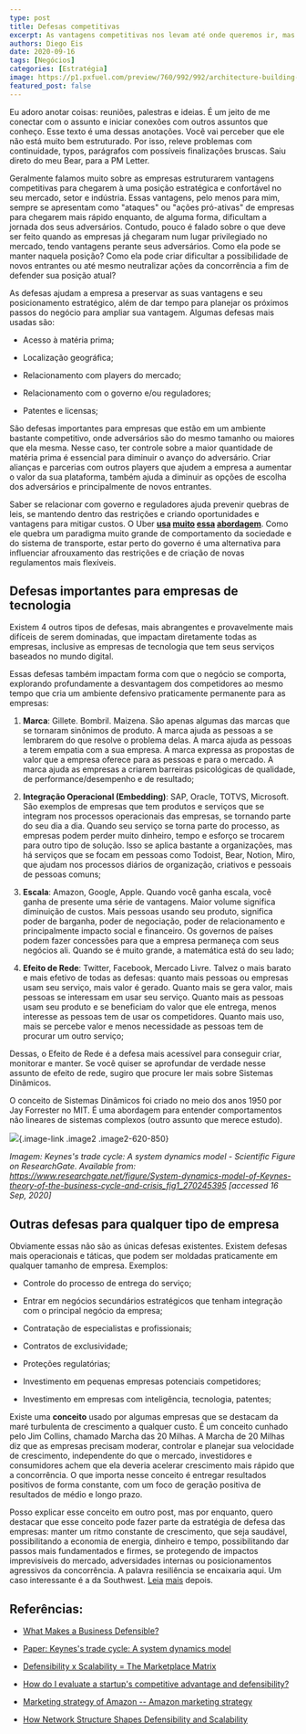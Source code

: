 ```yaml
---
type: post
title: Defesas competitivas
excerpt: As vantagens competitivas nos levam até onde queremos ir, mas são as nossas defesas nos ajudarão a permanecer nesse lugar
authors: Diego Eis
date: 2020-09-16
tags: [Negócios]
categories: [Estratégia]
image: https://p1.pxfuel.com/preview/760/992/992/architecture-building-infrastructure-structure-establishment-apartment.jpg
featured_post: false
---
```


Eu adoro anotar coisas: reuniões, palestras e ideias. É um jeito de me
conectar com o assunto e iniciar conexões com outros assuntos que
conheço. Esse texto é uma dessas anotações. Você vai perceber que ele
não está muito bem estruturado. Por isso, releve problemas com
continuidade, typos, parágrafos com possíveis finalizações bruscas. Saiu
direto do meu Bear, para a PM Letter.

Geralmente falamos muito sobre as empresas estruturarem vantagens
competitivas para chegarem à uma posição estratégica e confortável no
seu mercado, setor e indústria. Essas vantagens, pelo menos para mim,
sempre se apresentam como "ataques" ou "ações pró-ativas" de empresas
para chegarem mais rápido enquanto, de alguma forma, dificultam a
jornada dos seus adversários. Contudo, pouco é falado sobre o que deve
ser feito quando as empresas já chegaram num lugar privilegiado no
mercado, tendo vantagens perante seus adversários. Como ela pode se
manter naquela posição? Como ela pode criar dificultar a possibilidade
de novos entrantes ou até mesmo neutralizar ações da concorrência a fim
de defender sua posição atual?

As defesas ajudam a empresa a preservar as suas vantagens e seu
posicionamento estratégico, além de dar tempo para planejar os próximos
passos do negócio para ampliar sua vantagem. Algumas defesas mais usadas
são:

-   Acesso à matéria prima;

-   Localização geográfica;

-   Relacionamento com players do mercado;

-   Relacionamento com o governo e/ou reguladores;

-   Patentes e licensas;

São defesas importantes para empresas que estão em um ambiente bastante
competitivo, onde adversários são do mesmo tamanho ou maiores que ela
mesma. Nesse caso, ter controle sobre a maior quantidade de matéria
prima é essencial para diminuir o avanço do adversário. Criar alianças e
parcerias com outros players que ajudem a empresa a aumentar o valor da
sua plataforma, também ajuda a diminuir as opções de escolha dos
adversários e principalmente de novos entrantes.

Saber se relacionar com governo e reguladores ajuda prevenir quebras de
leis, se mantendo dentro das restrições e criando oportunidades e
vantagens para mitigar custos. O Uber
**[usa](https://www.scmp.com/news/hong-kong/transport/article/3099803/uber-steps-lobbying-effort-hong-kong-after-court-deals)
[muito](https://www.opensecrets.org/news/2020/08/uber-lyft-boost-lobby-california/)
[essa](https://www.bloomberg.com/graphics/uber-lobbying-washington-dc-2019/)
[abordagem](https://exame.com/negocios/ex-estrategista-do-uber-e-multado-por-lobby-ilegal-em-chicago/)**.
Como ele quebra um paradigma muito grande de comportamento da sociedade
e do sistema de transporte, estar perto do governo é uma alternativa
para influenciar afrouxamento das restrições e de criação de novas
regulamentos mais flexíveis.

Defesas importantes para empresas de tecnologia
-----------------------------------------------

Existem 4 outros tipos de defesas, mais abrangentes e provavelmente mais
difíceis de serem dominadas, que impactam diretamente todas as empresas,
inclusive as empresas de tecnologia que tem seus serviços baseados no
mundo digital.

Essas defesas também impactam forma com que o negócio se comporta,
explorando profundamente a desvantagem dos competidores ao mesmo tempo
que cria um ambiente defensivo praticamente permanente para as empresas:

1.  **Marca**: Gillete. Bombril. Maizena. São apenas algumas das marcas
    que se tornaram sinônimos de produto. A marca ajuda as pessoas a se
    lembrarem do que resolve o problema delas. A marca ajuda as pessoas
    a terem empatia com a sua empresa. A marca expressa as propostas de
    valor que a empresa oferece para as pessoas e para o mercado. A
    marca ajuda as empresas a criarem barreiras psicológicas de
    qualidade, de performance/desempenho e de resultado;

2.  **Integração Operacional (Embedding)**: SAP, Oracle, TOTVS,
    Microsoft. São exemplos de empresas que tem produtos e serviços que
    se integram nos processos operacionais das empresas, se tornando
    parte do seu dia a dia. Quando seu serviço se torna parte do
    processo, as empresas podem perder muito dinheiro, tempo e esforço
    se trocarem para outro tipo de solução. Isso se aplica bastante a
    organizações, mas há serviços que se focam em pessoas como Todoist,
    Bear, Notion, Miro, que ajudam nos processos diários de organização,
    criativos e pessoais de pessoas comuns;

3.  **Escala**: Amazon, Google, Apple. Quando você ganha escala, você
    ganha de presente uma série de vantagens. Maior volume significa
    diminuição de custos. Mais pessoas usando seu produto, significa
    poder de barganha, poder de negociação, poder de relacionamento e
    principalmente impacto social e financeiro. Os governos de países
    podem fazer concessões para que a empresa permaneça com seus
    negócios ali. Quando se é muito grande, a matemática está do seu
    lado;

4.  **Efeito de Rede**: Twitter, Facebook, Mercado Livre. Talvez o mais
    barato e mais efetivo de todas as defesas: quanto mais pessoas ou
    empresas usam seu serviço, mais valor é gerado. Quanto mais se gera
    valor, mais pessoas se interessam em usar seu serviço. Quanto mais
    as pessoas usam seu produto e se beneficiam do valor que ele
    entrega, menos interesse as pessoas tem de usar os competidores.
    Quanto mais uso, mais se percebe valor e menos necessidade as
    pessoas tem de procurar um outro serviço;

Dessas, o Efeito de Rede é a defesa mais acessível para conseguir criar,
monitorar e manter. Se você quiser se aprofundar de verdade nesse
assunto de efeito de rede, sugiro que procure ler mais sobre Sistemas
Dinâmicos.

O conceito de Sistemas Dinâmicos foi criado no meio dos anos 1950 por
Jay Forrester no MIT. É uma abordagem para entender comportamentos não
lineares de sistemas complexos (outro assunto que merece estudo).

[![](https://bucketeer-e05bbc84-baa3-437e-9518-adb32be77984.s3.amazonaws.com/public/images/7ad65022-cc6c-4f97-812d-d5943969bd50_850x620.png)](https://cdn.substack.com/image/fetch/f_auto,q_auto:good,fl_progressive:steep/https%3A%2F%2Fbucketeer-e05bbc84-baa3-437e-9518-adb32be77984.s3.amazonaws.com%2Fpublic%2Fimages%2F7ad65022-cc6c-4f97-812d-d5943969bd50_850x620.png){.image-link
.image2 .image2-620-850}

*Imagem: Keynes\'s trade cycle: A system dynamics model - Scientific
Figure on ResearchGate. Available from:
https://www.researchgate.net/figure/System-dynamics-model-of-Keynes-theory-of-the-business-cycle-and-crisis_fig1_270245395
\[accessed 16 Sep, 2020\]*

Outras defesas para qualquer tipo de empresa
--------------------------------------------

Obviamente essas não são as únicas defesas existentes. Existem defesas
mais operacionais e táticas, que podem ser moldadas praticamente em
qualquer tamanho de empresa. Exemplos:

-   Controle do processo de entrega do serviço;

-   Entrar em negócios secundários estratégicos que tenham integração
    com o principal negócio da empresa;

-   Contratação de especialistas e profissionais;

-   Contratos de exclusividade;

-   Proteções regulatórias;

-   Investimento em pequenas empresas potenciais competidores;

-   Investimento em empresas com inteligência, tecnologia, patentes;

Existe uma **conceito** usado por algumas empresas que se destacam da
maré turbulenta de crescimento a qualquer custo. É um conceito cunhado
pelo Jim Collins, chamado Marcha das 20 Milhas. A Marcha de 20 Milhas
diz que as empresas precisam moderar, controlar e planejar sua
velocidade de crescimento, independente do que o mercado, investidores e
consumidores achem que ela deveria acelerar crescimento mais rápido que
a concorrência. O que importa nesse conceito é entregar resultados
positivos de forma constante, com um foco de geração positiva de
resultados de médio e longo prazo.

Posso explicar esse conceito em outro post, mas por enquanto, quero
destacar que esse conceito pode fazer parte da estratégia de defesa das
empresas: manter um ritmo constante de crescimento, que seja saudável,
possibilitando a economia de energia, dinheiro e tempo, possibilitando
dar passos mais fundamentados e firmes, se protegendo de impactos
imprevisíveis do mercado, adversidades internas ou posicionamentos
agressivos da concorrência. A palavra resiliência se encaixaria aqui. Um
caso interessante é a da Southwest. [Leia](https://amzn.to/2RuS7DZ)
[mais](https://www.studocu.com/en-us/document/american-university-usa/mgmt-organizational-behavior/assignments/southwest-airlines-case-analysis/1050673/view)
depois.

Referências:
------------

-   [What Makes a Business
    Defensible?](https://medium.com/@cianoconnor/what-makes-a-business-defensible-b4ce4750bb14)

-   [Paper: Keynes\'s trade cycle: A system dynamics
    model](https://www.researchgate.net/figure/System-dynamics-model-of-Keynes-theory-of-the-business-cycle-and-crisis_fig1_270245395)

-   [Defensibility x Scalability = The Marketplace
    Matrix](https://medium.com/breadcrumb/defensibility-x-scalability-the-marketplace-matrix-9d8b02a1e6fa)

-   [How do I evaluate a startup's competitive advantage and
    defensibility?](https://fundersclub.com/learn/investment-strategies/evaluating-a-startup-for-investment/evaluate-competitive-advantage-and-defensibility/)

-   [Marketing strategy of Amazon -- Amazon marketing
    strategy](https://www.marketing91.com/marketing-strategy-of-amazon/)

-   [How Network Structure Shapes Defensibility and
    Scalability](https://medium.com/breadcrumb/how-network-structure-shapes-defensibility-and-scalability-1b258a6f2d64)